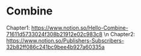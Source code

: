 # Combine 

Chapter1: https://www.notion.so/Hello-Combine-71611d5733024f308b21912e02c983c8 \n
Chapter2: https://www.notion.so/Publishers-Subscribers-32b82ff086c241bc9bee4b927a60335a
